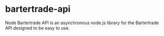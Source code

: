 # bartertrade-api
Node Bartertrade API is an asynchronous node.js library for the Bartertrade API designed to be easy to use.
